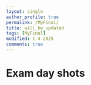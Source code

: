 ```yaml
---
layout: single
author_profile: true
permalink: /MyFinal/
title: will_be_updated
tags: [MyFinal]
modified: 1-4-2025
comments: true
---
```


# Exam day shots
